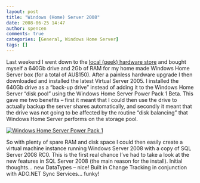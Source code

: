 ```yaml
---
layout: post
title: "Windows (Home) Server 2008"
date: 2008-06-25 14:47
author: spencen
comments: true
categories: [General, Windows Home Server]
tags: []
---
```



Last weekend I went down to the [local (geek) hardware store](http://www.allneeds.com.au) and bought myself a 640Gb drive and 2Gb of RAM for my home made Windows Home Server box (for a total of AU$150). After a painless hardware upgrade I then downloaded and installed the latest Virtual Server 2005. I installed the 640Gb drive as a “back-up drive” instead of adding it to the Windows Home Server “disk pool” using the Windows Home Server Power Pack 1 Beta. This gave me two benefits – first it meant that I could then use the drive to actually backup the server shares automatically, and secondly it meant that the drive was not going to be affected by the routine “disk balancing” that Windows Home Server performs on the storage pool.
  

<a href="/images/Windows%20Home%20Server%20Power%20Pack%201_2.png">![Windows Home Server Power Pack 1](/images/Windows%20Home%20Server%20Power%20Pack%201_thumb.png "Windows Home Server Power Pack 1")</a> 
  

So with plenty of spare RAM and disk space I could then easily create a virtual machine instance running Windows Server 2008 with a copy of SQL Server 2008 RC0. This is the first real chance I’ve had to take a look at the new features in SQL Server 2008 (the main reason for the install). Initial thoughts… new DataTypes – nice! Built in Change Tracking in conjunction with ADO.NET Sync Services… funky!


